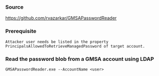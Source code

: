 ### Source
https://github.com/rvazarkar/GMSAPasswordReader

### Prerequisite
```
Attacker user needs be listed in the property PrincipalsAllowedToRetrieveManagedPassword of target account.
```

### Read the password blob from a GMSA account using LDAP
```
GMSAPasswordReader.exe --AccountName <user>
```

